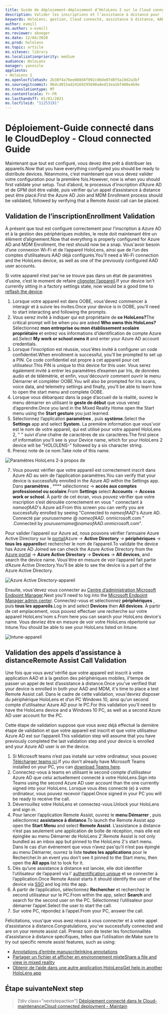 ```yaml
---
title: Guide de déploiement-déploiement d’HoloLens 2 sur le Cloud connecté à la mise à l’échelle via Remote Assist-déploiement
description: Valider les inscriptions et l’assistance à distance pour les appareils HoloLens sur un réseau connecté sur le Cloud
keywords: HoloLens, gestion, Cloud connecté, assistance à distance, AAD, Azure AD, GPM, gestion des appareils mobiles
author: evmill
ms.author: v-evmill
ms.reviewer: aboeger
ms.date: 12/04/2020
ms.prod: hololens
ms.topic: article
ms.sitesec: library
ms.localizationpriority: medium
audience: HoloLens
manager: yannisle
appliesto:
- HoloLens 2
ms.openlocfilehash: 2b38f4a76ee088d4f892c86de07d8f5a10d2a3bf
ms.sourcegitcommit: 96dcd015ad24169295690a8ed13ea1bf480e4b9e
ms.translationtype: MT
ms.contentlocale: fr-FR
ms.lasthandoff: 01/01/2021
ms.locfileid: "11253191"
---
```

# <span data-ttu-id="0ae1f-104">Déploiement-Guide connecté dans le Cloud</span><span class="sxs-lookup"><span data-stu-id="0ae1f-104">Deploy - Cloud connected Guide</span></span>

<span data-ttu-id="0ae1f-105">Maintenant que tout est configuré, vous devez être prêt à distribuer les appareils.</span><span class="sxs-lookup"><span data-stu-id="0ae1f-105">Now that you have everything configured you should be ready to distribute devices.</span></span> <span data-ttu-id="0ae1f-106">Néanmoins, c’est maintenant que vous devez valider votre configuration pour la première fois.</span><span class="sxs-lookup"><span data-stu-id="0ae1f-106">However, now is when you should first validate your setup.</span></span> <span data-ttu-id="0ae1f-107">Tout d’abord, le processus d’inscription d’Azure AD et de GPM doit être validé, puis vérifier qu’un appel d’assistance à distance peut être placé.</span><span class="sxs-lookup"><span data-stu-id="0ae1f-107">First the Azure AD Join and MDM Enrollment process should be validated, followed by verifying that a Remote Assist call can be placed.</span></span>

## <span data-ttu-id="0ae1f-108">Validation de l’inscription</span><span class="sxs-lookup"><span data-stu-id="0ae1f-108">Enrollment Validation</span></span>

<span data-ttu-id="0ae1f-109">À présent que tout est configuré correctement pour l’inscription à Azure AD et à la gestion des périphériques mobiles, le reste doit maintenant être un élément d’alignement.</span><span class="sxs-lookup"><span data-stu-id="0ae1f-109">Now that everything is properly configured for Azure AD and MDM Enrollment, the rest should now be a snap.</span></span> <span data-ttu-id="0ae1f-110">Vous&#39;avoir besoin d’une connexion Wi-Fi et de l’appareil HoloLens, ainsi que de l’un des comptes d’utilisateurs AAD déjà configurés.</span><span class="sxs-lookup"><span data-stu-id="0ae1f-110">You&#39;ll need a Wi-Fi connection and the HoloLens device, as well as one of the previously configured AAD user accounts.</span></span>

<span data-ttu-id="0ae1f-111">Si votre appareil n’est pas&#39;ne se trouve pas dans un état de paramètres d’usine, c’est le moment de refaire [clignoter l’appareil](https://docs.microsoft.com/hololens/hololens-recovery#clean-reflash-the-device).</span><span class="sxs-lookup"><span data-stu-id="0ae1f-111">If your device isn&#39;t currently sitting in a factory settings state, now would be a good time to [reflash the device](https://docs.microsoft.com/hololens/hololens-recovery#clean-reflash-the-device).</span></span>

1. <span data-ttu-id="0ae1f-112">Lorsque votre appareil est dans OOBE, vous&#39;devez commencer à interagir et à suivre les invites.</span><span class="sxs-lookup"><span data-stu-id="0ae1f-112">Once your device is in OOBE, you&#39;ll need to start interacting and following the prompts.</span></span> 
1. <span data-ttu-id="0ae1f-113">Vous serez invité à indiquer qui est propriétaire de **ce HoloLens?**</span><span class="sxs-lookup"><span data-stu-id="0ae1f-113">The critical prompt will be when you are asked **Who owns this HoloLens?**</span></span> <span data-ttu-id="0ae1f-114">Sélectionnez **mon entreprise ou mon établissement scolaire propriétaire** et entrez vos informations d’identification de compte Azure ad.</span><span class="sxs-lookup"><span data-stu-id="0ae1f-114">Select **My work or school owns it** and enter your Azure AD account credentials.</span></span>
1. <span data-ttu-id="0ae1f-115">Lorsque l’inscription est réussie, vous&#39;êtes invité à configurer un code confidentiel.</span><span class="sxs-lookup"><span data-stu-id="0ae1f-115">When enrollment is successful, you&#39;ll be prompted to set up a PIN.</span></span> <span data-ttu-id="0ae1f-116">Ce code confidentiel est propre à cet appareil pour cet utilisateur.</span><span class="sxs-lookup"><span data-stu-id="0ae1f-116">This PIN is unique to this device for this user.</span></span> <span data-ttu-id="0ae1f-117">Vous serez également invité à entrer les paramètres d’examen par Iris, de données audio et de télémétrie, et enfin, vous&#39;découvrir comment ouvrir le menu Démarrer et compléter OOBE.</span><span class="sxs-lookup"><span data-stu-id="0ae1f-117">You will also be prompted for Iris scans, voice data, and telemetry settings and finally, you&#39;ll be able to learn how to open the start menu and complete OOBE.</span></span>
1. <span data-ttu-id="0ae1f-118">Lorsque vous débarquez dans la page d’accueil de la réalité, ouvrez le menu démarrer en utilisant le **geste de début** que vous venez d’apprendre.</span><span class="sxs-lookup"><span data-stu-id="0ae1f-118">Once you land in the Mixed Reality Home open the Start menu using the **Start gesture** you just learned.</span></span>
1. <span data-ttu-id="0ae1f-119">Sélectionnez l’application **paramètres** , puis **système.**</span><span class="sxs-lookup"><span data-stu-id="0ae1f-119">Select the **Settings** app and select **System.**</span></span> <span data-ttu-id="0ae1f-120">La première information que vous&#39;voir est le nom de votre appareil, qui est utilisé pour votre appareil HoloLens 2, &quot; &quot; suivi d’une chaîne de caractères de six caractères.</span><span class="sxs-lookup"><span data-stu-id="0ae1f-120">The first piece of information you&#39;ll see is your Device name, which for your HoloLens 2 device will be &quot;HOLOLENS-&quot; followed by a six character string.</span></span>
1. <span data-ttu-id="0ae1f-121">Prenez note de ce nom.</span><span class="sxs-lookup"><span data-stu-id="0ae1f-121">Take note of this name.</span></span>

![Paramètres HoloLens 2-à propos de](./images/hololens2-settings-about.jpg)

7. <span data-ttu-id="0ae1f-123">Vous pouvez vérifier que votre appareil est correctement inscrit dans Azure AD au sein de l’application paramètres.</span><span class="sxs-lookup"><span data-stu-id="0ae1f-123">You can verify that your device is successfully enrolled in the Azure AD within the Settings app.</span></span> <span data-ttu-id="0ae1f-124">Dans **paramètres** , \*\*\*\* sélectionnez  ->  **accès aux comptes professionnel ou scolaire**.</span><span class="sxs-lookup"><span data-stu-id="0ae1f-124">From **Settings** select **Accounts** -> **Access work or school**.</span></span> <span data-ttu-id="0ae1f-125">À partir de cet écran, vous pouvez vérifier que votre inscription s’est déroulée correctement en vous &quot; connectant à _nameofAAD_&#39;s Azure ad.</span><span class="sxs-lookup"><span data-stu-id="0ae1f-125">From this screen you can verify you are successfully enrolled by seeing &quot;Connected to _nameofAAD_&#39;s Azure AD.</span></span> <span data-ttu-id="0ae1f-126">Connecté par _yourusername_ @ _nameofAAD_. onmicrosoft.com &quot; .</span><span class="sxs-lookup"><span data-stu-id="0ae1f-126">Connected by _yourusername_@_nameofAAD_.onmicrosoft.com&quot;.</span></span>


<span data-ttu-id="0ae1f-127">Pour valider l’appareil sur Azure ad, nous pouvons vérifier l’annuaire Azure Active Directory sur le [portail](https://portal.azure.com/#home)Azure  ->  **Active Directory**  ->  **périphériques**  ->  **tous les appareils**et rechercher le nom de l’appareil.</span><span class="sxs-lookup"><span data-stu-id="0ae1f-127">To validate the device has Azure AD Joined we can check the Azure Active Directory from the [Azure portal](https://portal.azure.com/#home) -> **Azure Active Directory** -> **Devices** -> **All devices**, and search the device name.</span></span> <span data-ttu-id="0ae1f-128">Vous&#39;être en mesure de voir l’appareil fait partie d’Azure Active Directory.</span><span class="sxs-lookup"><span data-stu-id="0ae1f-128">You&#39;ll be able to see the device is a part of the Azure Active Directory.</span></span>


![Azure Active Directory-appareil](./images/aad-enrollment.png)

<span data-ttu-id="0ae1f-130">Ensuite, vous&#39;devez vous connecter au [Centre d’administration Microsoft Endpoint Manager](https://endpoint.microsoft.com/#home).</span><span class="sxs-lookup"><span data-stu-id="0ae1f-130">Next you&#39;ll need to log into the [Microsoft Endpoint Manager admin center](https://endpoint.microsoft.com/#home).</span></span> <span data-ttu-id="0ae1f-131">Connectez-vous et sélectionnez **périphériques** , puis **tous les appareils**.</span><span class="sxs-lookup"><span data-stu-id="0ae1f-131">Log in and select **Devices** then **All devices**.</span></span> <span data-ttu-id="0ae1f-132">À partir de cet emplacement, vous pouvez effectuer une recherche sur votre appareil HoloLens&#39;nom s.</span><span class="sxs-lookup"><span data-stu-id="0ae1f-132">From here you can search your HoloLens device&#39;s name.</span></span> <span data-ttu-id="0ae1f-133">Vous devriez être en mesure de voir votre HoloLens répertorié sur Intune.</span><span class="sxs-lookup"><span data-stu-id="0ae1f-133">You should be able to see your HoloLens listed on Intune.</span></span>

![Intune-appareil](./images/endpoint-all-devices-enrolled.png)

## <span data-ttu-id="0ae1f-135">Validation des appels d’assistance à distance</span><span class="sxs-lookup"><span data-stu-id="0ae1f-135">Remote Assist Call Validation</span></span>

<span data-ttu-id="0ae1f-136">Une fois que vous avez&#39;vérifié que votre appareil est inscrit à votre application AAD et à la gestion des périphériques mobiles, il&#39;temps de passer un appel de test d’assistance à distance.</span><span class="sxs-lookup"><span data-stu-id="0ae1f-136">Once you&#39;ve verified that your device is enrolled in both your AAD and MDM, it&#39;s time to place a test Remote Assist call.</span></span> <span data-ttu-id="0ae1f-137">Dans le cadre de cette validation, vous&#39;devrez disposer du périphérique HoloLens et d’un PC Windows 10, ainsi qu’un second compte d’utilisateur Azure AD pour le PC.</span><span class="sxs-lookup"><span data-stu-id="0ae1f-137">For this validation you&#39;ll need to have the HoloLens device and a Windows 10 PC, as well as a second Azure AD user account for the PC.</span></span>

<span data-ttu-id="0ae1f-138">Cette étape de validation suppose que vous avez déjà effectué la dernière étape de validation et que votre appareil est inscrit et que votre utilisateur Azure AD est sur l’appareil.</span><span class="sxs-lookup"><span data-stu-id="0ae1f-138">This validation step will assume that you have previously completed the last validation step and your device is enrolled and your Azure AD user is on the device.</span></span>


1. <span data-ttu-id="0ae1f-139">Si Microsoft teams n’est pas installé sur votre ordinateur, vous pouvez [Télécharger teams ici](https://www.microsoft.com/microsoft-365/microsoft-teams/download-app).</span><span class="sxs-lookup"><span data-stu-id="0ae1f-139">If you don't already have Microsoft Teams installed on your PC, you can [download Teams here](https://www.microsoft.com/microsoft-365/microsoft-teams/download-app).</span></span>
2. <span data-ttu-id="0ae1f-140">Connectez-vous à teams en utilisant le second compte d’utilisateur Azure AD que celui actuellement connecté à votre HoloLens.</span><span class="sxs-lookup"><span data-stu-id="0ae1f-140">Sign into Teams using the second  Azure AD user account than the one currently signed into your HoloLens.</span></span> <span data-ttu-id="0ae1f-141">Lorsque vous êtes connecté (e) à votre ordinateur, vous pouvez recevoir l’appel.</span><span class="sxs-lookup"><span data-stu-id="0ae1f-141">Once signed in your PC you will be ready to receive the call.</span></span>
3. <span data-ttu-id="0ae1f-142">Déverrouillez votre HoloLens et connectez-vous.</span><span class="sxs-lookup"><span data-stu-id="0ae1f-142">Unlock your HoloLens and sign in.</span></span>
4. <span data-ttu-id="0ae1f-143">Pour lancer l’application Remote Assist, ouvrez le **menu Démarrer** , puis sélectionnez **assistance à distance**.</span><span class="sxs-lookup"><span data-stu-id="0ae1f-143">To launch the Remote Assist app open the **Start Menu** and select **Remote Assist**.</span></span> <span data-ttu-id="0ae1f-144">L’assistance à distance n’est pas seulement une application de boîte de réception, mais elle est épinglée au menu Démarrer de HoloLens 2&#39;.</span><span class="sxs-lookup"><span data-stu-id="0ae1f-144">Remote Assist is not only bundled as an inbox app but pinned to the HoloLens 2&#39;s start menu.</span></span> <span data-ttu-id="0ae1f-145">Dans le cas d’un événement que vous n’avez pas&#39;qu’il n’est pas épinglé au menu Démarrer, ouvrez la liste **toutes les applications** pour le Rechercher.</span><span class="sxs-lookup"><span data-stu-id="0ae1f-145">In an event you don&#39;t see it pinned to the Start menu, then open the **All apps** list to look for it.</span></span>
5. <span data-ttu-id="0ae1f-146">Dès qu’une assistance à distance est lancée, elle doit identifier l’utilisateur de l’appareil via l' [authentification unique](https://docs.microsoft.com/azure/active-directory/manage-apps/what-is-single-sign-on) et se connecter à l’application.</span><span class="sxs-lookup"><span data-stu-id="0ae1f-146">Once Remote Assist starts it should identify the user of the device via [SSO](https://docs.microsoft.com/azure/active-directory/manage-apps/what-is-single-sign-on) and log into the app.</span></span>
6. <span data-ttu-id="0ae1f-147">À partir de l’application, sélectionnez **Rechercher** et recherchez le second utilisateur sur le PC.</span><span class="sxs-lookup"><span data-stu-id="0ae1f-147">From within the app, select **Search** and search for the second user on the PC.</span></span> <span data-ttu-id="0ae1f-148">Sélectionnez l’utilisateur pour démarrer l’appel.</span><span class="sxs-lookup"><span data-stu-id="0ae1f-148">Select the user to start the call.</span></span>
7. <span data-ttu-id="0ae1f-149">Sur votre PC, répondez à l’appel.</span><span class="sxs-lookup"><span data-stu-id="0ae1f-149">From your PC, answer the call.</span></span>

<span data-ttu-id="0ae1f-150">Félicitations, vous&#39;que vous avez réussi à vous connecter et à votre appel d’assistance à distance.</span><span class="sxs-lookup"><span data-stu-id="0ae1f-150">Congratulations, you&#39;ve successfully connected and are on your remote assist call.</span></span> <span data-ttu-id="0ae1f-151">Prenez soin de tester les fonctionnalités d’assistance à distance spécifiques, telles que l’utilisation de:</span><span class="sxs-lookup"><span data-stu-id="0ae1f-151">Make sure to try out specific remote assist features, such as using:</span></span>

- [<span data-ttu-id="0ae1f-152">Annotations d’entrée manuscrite</span><span class="sxs-lookup"><span data-stu-id="0ae1f-152">Inking annotations</span></span>](https://docs.microsoft.com/dynamics365/mixed-reality/remote-assist/add-annotations-hololens)
- [<span data-ttu-id="0ae1f-153">Partager un fichier et afficher en environnement mixte</span><span class="sxs-lookup"><span data-stu-id="0ae1f-153">Share a file and view in mixed reality</span></span>](https://docs.microsoft.com/dynamics365/mixed-reality/remote-assist/display-save-files)
- [<span data-ttu-id="0ae1f-154">Obtenir de l’aide dans une autre application HoloLens</span><span class="sxs-lookup"><span data-stu-id="0ae1f-154">Get help in another HoloLens app</span></span>](https://docs.microsoft.com/dynamics365/mixed-reality/remote-assist/get-help-hololens-app-hololens)

## <span data-ttu-id="0ae1f-155">Étape suivante</span><span class="sxs-lookup"><span data-stu-id="0ae1f-155">Next step</span></span>

> [!div class="nextstepaction"]
> [<span data-ttu-id="0ae1f-156">Déploiement connecté dans le Cloud-maintenance</span><span class="sxs-lookup"><span data-stu-id="0ae1f-156">Cloud connected deployment - Maintain</span></span>](hololens2-cloud-connected-maintain.md)
